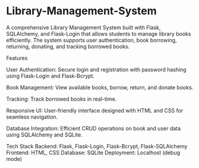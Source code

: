 ﻿# Library-Management-System
A comprehensive Library Management System built with Flask, SQLAlchemy, and Flask-Login that allows students to manage library books efficiently. The system supports user authentication, book borrowing, returning, donating, and tracking borrowed books.

Features

User Authentication:
Secure login and registration with password hashing using Flask-Login and Flask-Bcrypt.

Book Management:
View available books, borrow, return, and donate books.

Tracking:
Track borrowed books in real-time.

Responsive UI:
User-friendly interface designed with HTML and CSS for seamless navigation.

Database Integration:
Efficient CRUD operations on book and user data using SQLAlchemy and SQLite.

Tech Stack
Backend: Flask, Flask-Login, Flask-Bcrypt, Flask-SQLAlchemy
Frontend: HTML, CSS
Database: SQLite
Deployment: Localhost (debug mode)
